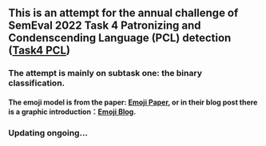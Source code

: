 ## This is an attempt for the annual challenge of SemEval 2022 Task 4 Patronizing and Condenscending Language (PCL) detection ([Task4 PCL](https://semeval.github.io/SemEval2022/tasks.html))
### The attempt is mainly on subtask one: the binary classification.
#### The emoji model is from the paper: [Emoji Paper](https://arxiv.org/abs/1708.00524), or in their blog post there is a graphic introduction：[Emoji Blog](https://medium.com/@bjarkefelbo/what-can-we-learn-from-emojis-6beb165a5ea0).

### Updating ongoing...

